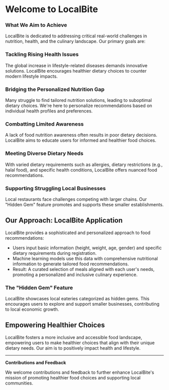 # Welcome to LocalBite

### What We Aim to Achieve

LocalBite is dedicated to addressing critical real-world challenges in nutrition, health, and the culinary landscape. Our primary goals are:

### Tackling Rising Health Issues

The global increase in lifestyle-related diseases demands innovative solutions. LocalBite encourages healthier dietary choices to counter modern lifestyle impacts.

### Bridging the Personalized Nutrition Gap

Many struggle to find tailored nutrition solutions, leading to suboptimal dietary choices. We're here to personalize recommendations based on individual health profiles and preferences.

### Combatting Limited Awareness

A lack of food nutrition awareness often results in poor dietary decisions. LocalBite aims to educate users for informed and healthier food choices.

### Meeting Diverse Dietary Needs

With varied dietary requirements such as allergies, dietary restrictions (e.g., halal food), and specific health conditions, LocalBite offers nuanced food recommendations.

### Supporting Struggling Local Businesses

Local restaurants face challenges competing with larger chains. Our "Hidden Gem" feature promotes and supports these smaller establishments.

## Our Approach: LocalBite Application

LocalBite provides a sophisticated and personalized approach to food recommendations:

- Users input basic information (height, weight, age, gender) and specific dietary requirements during registration.
- Machine learning models use this data with comprehensive nutritional information to generate tailored food recommendations.
- Result: A curated selection of meals aligned with each user's needs, promoting a personalized and inclusive culinary experience.

### The "Hidden Gem" Feature

LocalBite showcases local eateries categorized as hidden gems. This encourages users to explore and support smaller businesses, contributing to local economic growth.

## Empowering Healthier Choices

LocalBite fosters a more inclusive and accessible food landscape, empowering users to make healthier choices that align with their unique dietary needs. Our aim is to positively impact health and lifestyle.

---

**Contributions and Feedback**

We welcome contributions and feedback to further enhance LocalBite's mission of promoting healthier food choices and supporting local communities.
